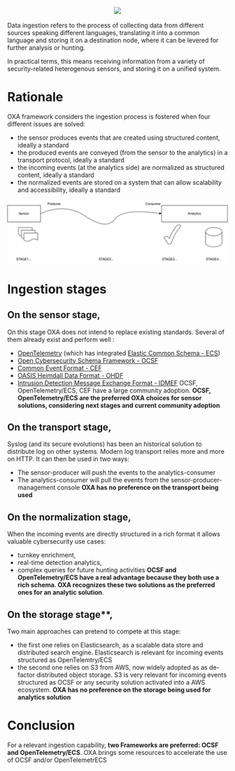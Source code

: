 
<p align="center">
<img src="https://github.com/opencybersecurityalliance/oxa/assets/145455635/639260e4-c101-47b2-bf95-302d4ad73f21" width="50%">
</p>

Data ingestion refers to the process of collecting data from different sources speaking different languages, translating it into a common language and storing it on a destination node, where it can be levered for further analysis or hunting.

In practical terms, this means receiving information from a variety of security-related heterogenous sensors,  and storing it on a unified system.


# Rationale

OXA framework considers the ingestion process is fostered when four different issues are solved:
- the sensor produces events that are created using structured content, ideally a standard
- the produced events are conveyed (from the sensor to the analytics) in a transport protocol, ideally a standard 
- the incoming events (at the analytics side) are normalized as structured content, ideally a standard
- the normalized events are stored on a system that can allow scalability and accessibility, ideally a standard

![](../resources/ingestion.svg)


# Ingestion stages

## On the sensor stage, 
On this stage OXA does not intend to replace existing standards. Several of them already exist and perform well :
- [OpenTelemetry](https://opentelemetry.io/) (which has integrated [Elastic Common Schema - ECS](https://github.com/elastic/ecs/tree/main))
- [Open Cybersecurity Schema Framework - OCSF](https://schema.ocsf.io/)
- [Common Event Format - CEF](https://www.microfocus.com/documentation/arcsight/arcsight-smartconnectors-8.3/cef-implementation-standard/Content/CEF/Chapter%201%20What%20is%20CEF.htm)
- [OASIS Heimdall Data Format - OHDF](https://github.com/oasis-tcs/ohdf)  
- [Intrusion Detection Message Exchange Format - IDMEF](https://github.com/IDMEFv2)
OCSF, OpenTelemetry/ECS, CEF have a large community adoption.
**OCSF, OpenTelemetry/ECS are the preferred OXA choices for sensor solutions, considering next stages and current community adoption**

## On the transport stage, 
Syslog (and its secure evolutions) has been an historical solution  to distribute log on other systems. 
Modern log transport relies more and more on HTTP. It can then be used in two ways:
- The sensor-producer will push the events to the analytics-consumer
- The analytics-consumer will pull the events from the sensor-producer-management console 
**OXA has no preference on the transport being used**

## On the normalization stage, 
When the incoming events are directly structured in a rich format it allows valuable cybersecurity use cases:
- turnkey enrichment, 
- real-time detection analytics, 
- complex queries for future hunting activities
**OCSF and OpenTelemetry/ECS have a real advantage because they both use a rich schema. OXA recognizes these two solutions as the preferred ones for an analytic solution**.  

## On the storage stage**, 
Two main approaches can pretend to compete at this stage:
- the first one relies on Elasticsearch, as a  scalable data store and distributed search engine. Elasticsearch is relevant for incoming events structured as OpenTelemtry/ECS
- the second one relies on S3 from AWS, now widely adopted as as de-factor distributed object storage. S3 is very relevant for incoming events structured as OCSF or any security solution activated into a AWS ecosystem. 
**OXA has no preference on the storage being used for analytics solution**


# Conclusion

For a relevant ingestion capability, **two Frameworks are preferred: OCSF and OpenTelemetry/ECS**.
OXA brings some resources to accelerate the use of OCSF and/or OpenTelemetrECS
 

